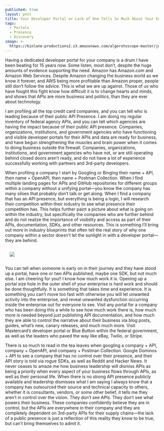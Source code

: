```yaml
---
published: true
layout: post
title: Your Developer Portal or Lack of One Tells So Much About Your Enterprise
tags:
  - Portals
  - Presence
  - Discovery
image: >-
  https://kinlane-productions2.s3.amazonaws.com/algorotoscope-master/john-wayne-the-searchers-san-francisco-fence.jpeg
---
```

Having a dedicated developer portal for your company is a drum I have been beating for 15 years now. Some listen, most don’t, despite the huge amounts of evidence supporting the need. Amazon has Amazon.com and Amazon Web Services. Despite Amazon changing the business world as we know it forever, and AWS being more profitable than Amazon proper, people still don’t follow the advice. This is what we are up against. Those of us who have fought this fight know how difficult it is to change hearts and minds, and shows that APIs are more business and politics, than they are ever about technology.

I am profiling all the top credit card companies, and you can tell who is leading because of their public API Presence. I am doing my regular inventory of federal agency APIs, and you can tell which agencies are having the impact because of their public API presence. Companies, organizations, institutions, and government agencies who have functioning and visible developer portals for their APIs and data are ready for business, and have begun strengthening the muscles and brain power when it comes to doing business outside the firewall. Companies, organizations, institutions, and government agencies who have not, or are still operating behind closed doors aren’t ready, and do not have a lot of experience successfully working with partners and 3rd-party developers.

When profiling a company I start by Googling or Binging their name + API, then name + OpenAPI, then name + Postman Collection. When I find multiple landing pages for APIs and GitHub repositories for different groups within a company without a unifying portal—you know the company has many siloes that probably don’t talk or get along. When I find a company that has an API presence, but everything is being a login, I will research their competition within their industry to see what presence their competition has. This helps further paint a picture about what is going on within the industry, but specifically the companies who are further behind and do not realize the importance of visibility and access as part of their APIs, documentation, SDKs, and other resources. This is something I’ll bring out more in industry blueprints that often tell the real story of why one company within a sector doesn’t let the sunlight in with a developer portal—they are behind.

<img src="https://kinlane-productions2.s3.amazonaws.com/algorotoscope-master/john-wayne-the-searchers-razor-wire-buildings.jpg" style="padding: 15px;">

You can tell when someone is early on in their journey and they have stood up a portal, have one or two APIs published, maybe one SDK, but not much else. I am cheering for you!! I know how much work it is. Opening up a portal size hole in the outer shell of your enterprise is hard work and should be done thoughtfully. It is something that takes time and experience. It is something you can’t move too fast with otherwise you will let unwanted activity into the enterprise, and reveal unwanted dysfunction occurring inside the enterprise out for everyone to see. Visit any portal for a company who has been doing this a while to see how much work there is, how much more is needed beyond just publishing API documentation, and how much they are able to control the narrative about their business via blog posts, guides, what’s new, canary releases, and much much more. Visit Mastercard’s developer portal or Blue Button within the federal government, as well as the leaders who paved the way like eBay, Twilio, or Stripe.

There is so much to read in the tea leaves when googling a company + API, company + OpenAPI, and company + Postman Collection. Google Dominos + API to see a company that has no control over their presence, and their API story is told via rogue SDKs, as well as Reddit and Hacker News. It never ceases to amaze me how business leadership will dismiss APIs as being a priority when every aspect of your business flows through APIs, as well as their personal life. When there is no strong API presence publicly available and leadership dismisses what I am saying I always know that a company has outsourced their source and technical capacity to others, whether it is consultants, vendors, or some other belief, it tells me they aren’t in control over the vision. They don’t see APIs. They don’t see what powers their business. These companies confidently believe they are in control, but the APIs are everywhere in their company and they are completely dependent on 3rd-party APIs for their supply chains—the lack of a public presence is just a reflection of this reality they know to be true, but can’t bring themselves to admit it.